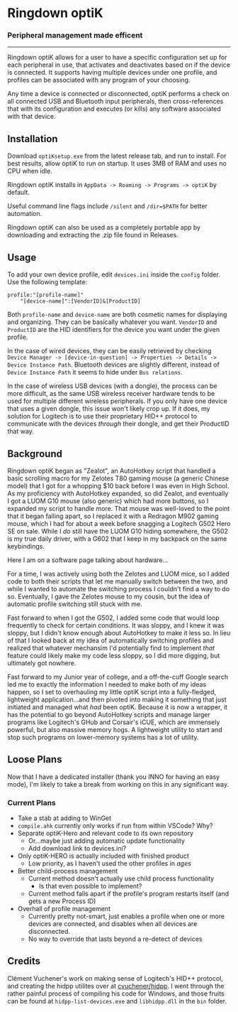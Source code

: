 # Ringdown optiK 
### Peripheral management made efficent
___
Ringdown optiK allows for a user to have a specific configuration set up for each peripheral in use, that activates and deactivates based on if the device is connected. It supports having multiple devices under one profile, and profiles can be associated with any program of your choosing.

Any time a device is connected or disconnected, optiK performs a check on all connected USB and Bluetooth input peripherals, then cross-references that with its configuration and executes (or kills) any software associated with that device.

## Installation
Download `optiKsetup.exe` from the latest release tab, and run to install.
For best results, allow optiK to run on startup. It uses 3MB of RAM and uses no CPU when idle.

Ringdown optiK installs in `AppData -> Roaming -> Programs -> optiK` by default.

Useful command line flags include `/silent` and `/dir=$PATH` for better automation.

Ringdown optiK can also be used as a completely portable app by downloading and extracting the .zip file found in Releases.

## Usage
To add your own device profile, edit `devices.ini` inside the `config` folder. Use the following template:

```
profile:"[profile-name]"
    "[device-name]":[VendorID]&[ProductID]
```
Both `profile-name` and `device-name` are both cosmetic names for displaying and organizing. They can be basically whatever you want.
`VendorID` and `ProductID` are the HID identifiers for the device you want under the given profile. 

In the case of wired devices, they can be easily retrieved by checking `Device Manager -> [device-in-question] -> Properties -> Details -> Device Instance Path`. Bluetooth devices are slightly different, instead of `Device Instance Path` it seems to hide under `Bus relations`. 

In the case of wireless USB devices (with a dongle), the process can be more difficult, as the same USB wireless receiver hardware tends to be used for multiple different wireless peripherals. If you only have one device that uses a given dongle, this issue won't likely crop up. If it does, my solution for Logitech is to use their proprietary HID++ protocol to communicate with the devices _through_ their dongle, and get their ProductID that way.

## Background

Ringdown optiK began as "Zealot", an AutoHotkey script that handled a basic scrolling macro for my Zelotes T80 gaming mouse (a generic Chinese model) that I got for a whopping $10 back before I was even in High School. As my proficiency with AutoHotkey expanded, so did Zealot, and eventually I got a LUOM G10 mouse (also generic) which had more buttons, so I expanded my script to handle more. That mouse was well-loved to the point that it began falling apart, so I replaced it with a Redragon M902 gaming mouse, which I had for about a week before snagging a Logitech G502 Hero SE on sale. While I _do_ still have the LUOM G10 hiding somewhere, the G502 is my true daily driver, with a G602 that I keep in my backpack on the same keybindings.

Here I am on a software page talking about hardware...

For a time, I was actively using both the Zelotes and LUOM mice, so I added code to both their scripts that let me manually switch between the two, and while I wanted to automate the switching process I couldn't find a way to do so. Eventually, I gave the Zelotes mouse to my cousin, but the idea of automatic profile switching still stuck with me.

Fast forward to when I got the G502, I added some code that would loop frequently to check for certain conditions. It was sloppy, and I knew it was sloppy, but I didn't know enough about AutoHotkey to make it less so. In lieu of that I looked back at my idea of automatically switching profiles and realized that whatever mechansim I'd potentially find to implement _that_ feature could likely make my code less sloppy, so I did more digging, but ultimately got nowhere.

Fast forward to my Junior year of college, and a off-the-cuff Google search led me to exactly the information I needed to make both of my ideas happen, so I set to overhauling my little optiK script into a fully-fledged, lightweight application...and then pivoted into making it something that just initiated and managed what _had_ been optiK. Because it is now a wrapper, it has the potential to go beyond AutoHotkey scripts and manage larger programs like Logitech's GHub and Corsair's iCUE, which are immensely powerful, but also massive memory hogs. A lightweight utility to start and stop such programs on lower-memory systems has a lot of utility.

## Loose Plans
Now that I have a dedicated installer (thank you INNO for having an easy mode), I'm likely to take a break from working on this in any significant way.

### Current Plans
* Take a stab at adding to WinGet
* `compile.ahk` currently only works if run from within VSCode? Why?
* Separate optiK-Hero and relevant code to its own repository
    * Or...maybe just adding automatic update functionality
    * Add download link to devices.ini?
* Only optiK-HERO is actually included with finished product
    * Low priority, as I haven't used the other profiles in _ages_
* Better child-process management
    * Current method doesn't actually use child process functionality
        * Is that even possible to implement?
    * Current method falls apart if the profile's program restarts itself (and gets a new Process ID)
* Overhall of profile management
    * Currently pretty not-smart, just enables a profile when one or more devices are connected, and disables when all devices are disconnected.
    * No way to override that lasts beyond a re-detect of devices

## Credits

Clément Vuchener's work on making sense of Logitech's HID++ protocol, and creating the hidpp utilites over at [cvuchener/hidpp](https://github.com/cvuchener/hidpp). I went through the rather painful process of compiling his code for Windows, and those fruits can be found at `hidpp-list-devices.exe` and `libhidpp.dll` in the `bin` folder.
